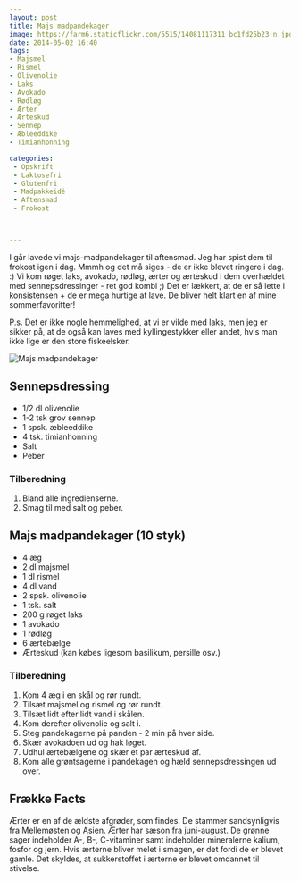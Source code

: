 ```yaml
---
layout: post
title: Majs madpandekager
image: https://farm6.staticflickr.com/5515/14081117311_bc1fd25b23_n.jpg
date: 2014-05-02 16:40
tags:
- Majsmel
- Rismel
- Olivenolie
- Laks
- Avokado
- Rødløg
- Ærter
- Ærteskud
- Sennep
- Æbleeddike
- Timianhonning

categories:
 - Opskrift
 - Laktosefri
 - Glutenfri
 - Madpakkeidé
 - Aftensmad
 - Frokost



---
```


I går lavede vi majs-madpandekager til aftensmad. Jeg har spist dem til frokost igen i dag. Mmmh og det må siges - de er ikke blevet ringere i dag. :) Vi kom røget laks, avokado, rødløg, ærter og ærteskud i dem overhældet med sennepsdressinger - ret god kombi ;) Det er lækkert, at de er så lette i konsistensen + de er mega hurtige at lave. De bliver helt klart en af mine sommerfavoritter! 

P.s. Det er ikke nogle hemmelighed, at vi er vilde med laks, men jeg er sikker på, at de også kan laves med kyllingestykker eller andet, hvis man ikke lige er den store fiskeelsker.




![Majs madpandekager](https://farm6.staticflickr.com/5515/14081117311_bc1fd25b23_z.jpg)


## Sennepsdressing 
- 1/2 dl olivenolie
- 1-2 tsk grov sennep
- 1 spsk. æbleeddike
- 4 tsk. timianhonning
- Salt
- Peber

### Tilberedning
1. Bland alle ingredienserne.
2. Smag til med salt og peber.


## Majs madpandekager (10 styk)
- 4 æg
- 2 dl majsmel
- 1 dl rismel
- 4 dl vand
- 2 spsk. olivenolie
- 1 tsk. salt
- 200 g røget laks
- 1 avokado
- 1 rødløg
-  6 ærtebælge
- Ærteskud (kan købes ligesom basilikum, persille osv.)




### Tilberedning
1. Kom 4 æg i en skål og rør rundt.
2. Tilsæt majsmel og rismel og rør rundt.
3. Tilsæt lidt efter lidt vand i skålen.
4. Kom derefter olivenolie og salt i.
5. Steg pandekagerne på panden - 2 min på hver side.
6. Skær avokadoen ud og hak løget.
7. Udhul ærtebælgene og skær et par ærteskud af.
8. Kom alle grøntsagerne i pandekagen og hæld sennepsdressingen ud over.

















## Frække Facts
Ærter er en af de ældste afgrøder, som findes. De stammer sandsynligvis fra Mellemøsten og Asien. Ærter har sæson fra juni-august. De grønne sager indeholder A-, B-, C-vitaminer samt indeholder mineralerne kalium, fosfor og jern. Hvis ærterne bliver melet i smagen, er det fordi de er blevet gamle. Det skyldes, at sukkerstoffet i ærterne er blevet omdannet til stivelse. 